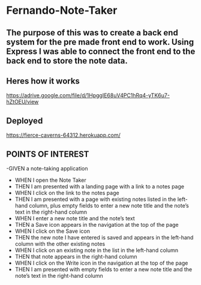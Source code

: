 # Fernando-Note-Taker

## The purpose of this was to create a back end system for the pre made front end to work. Using Express I was able to connect the front end to the back end to store the note data.

## Heres how it works
https://adrive.google.com/file/d/1HpggIE68uV4PC1hRq4-yTK6u7-hZtOEU/view

## Deployed
https://fierce-caverns-64312.herokuapp.com/

 ## POINTS OF INTEREST
-GIVEN a note-taking application
- WHEN I open the Note Taker
- THEN I am presented with a landing page with a link to a notes page
- WHEN I click on the link to the notes page
- THEN I am presented with a page with existing notes listed in the left-hand column, plus empty fields to enter a new note title and the note’s text in the right-hand column
- WHEN I enter a new note title and the note’s text
- THEN a Save icon appears in the navigation at the top of the page
- WHEN I click on the Save icon
- THEN the new note I have entered is saved and appears in the left-hand column with the other existing notes
- WHEN I click on an existing note in the list in the left-hand column
- THEN that note appears in the right-hand column
- WHEN I click on the Write icon in the navigation at the top of the page
- THEN I am presented with empty fields to enter a new note title and the note’s text in the right-hand column